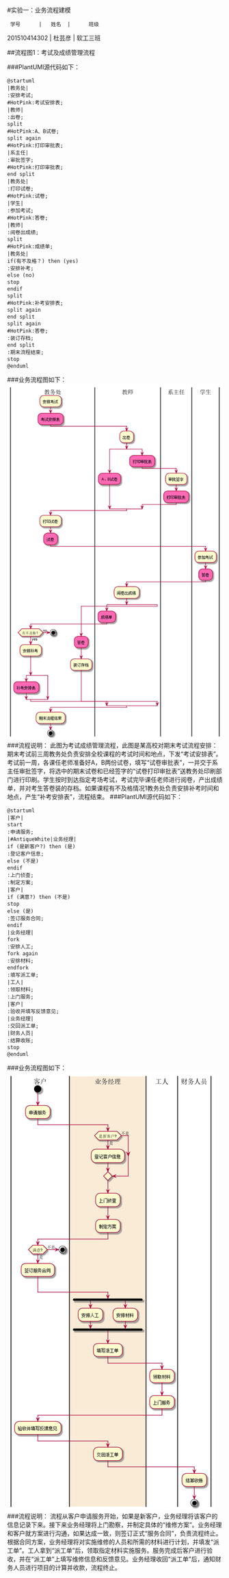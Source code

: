 ﻿#实验一：业务流程建模

     学号      |   姓名  |      班级
201510414302  |   杜芸彦    |      软工三班

##流程图1：考试及成绩管理流程

###PlantUMl源代码如下：
```
@startuml
|教务处|
:安排考试;
#HotPink:考试安排表;
|教师|
:出卷;
split
#HotPink:A、B试卷;
split again
#HotPink:打印审批表;
|系主任|
:审批签字;
#HotPink:打印审批表;
end split
|教务处|
:打印试卷;
#HotPink:试卷;
|学生|
:参加考试;
#HotPink:答卷;
|教师|
:阅卷出成绩;
split
#HotPink:成绩单;
|教务处|
if(有不及格？) then (yes)
:安排补考;
else (no)
stop
endif
split
#HotPink:补考安排表;
split again
end split
split again
#HotPink:答卷;
:装订存档;
end split
:期末流程结束;
stop
@enduml
```
###业务流程图如下：
![](./11.png)
###流程说明：
此图为考试成绩管理流程，此图是某高校对期末考试流程安排：期末考试前三周教务处负责安排全校课程的考试时间和地点，下发“考试安排表”。考试前一周，各课任老师准备好A，B两份试卷，填写“试卷审批表”，一并交于系主任审批签字，将选中的期末试卷和已经签字的“试卷打印审批表”送教务处印刷部门进行印刷。学生按时到达指定考场考试，考试完毕课任老师进行阅卷，产出成绩单，并对考生答卷装的存档。如果课程有不及格情况1教务处负责安排补考时间和地点，产生“补考安排表”，流程结束。
###PlantUMl源代码如下：
```
@startuml
|客户|
start
:申请服务;
|#AntiqueWhite|业务经理|
if (是新客户?) then (是)
:登记客户信息;
else (不是)
endif
:上门侦查;
:制定方案;
|客户|
if (满意?) then (不是)
stop
else (是)
:签订服务合同;
endif
|业务经理|
fork
:安排人工;
fork again
:安排材料;
endfork
:填写派工单;
|工人|
:领取材料;
:上门服务;
|客户|
:验收并填写反馈意见;
|业务经理|
:交回派工单;
|财务人员|
:结算收账;
stop
@enduml
```
###业务流程图如下：
![](./12.png)
###流程说明：
流程从客户申请服务开始，如果是新客户，业务经理将该客户的信息记录下来。接下来业务经理将上门勘察，并制定具体的“维修方案”。业务经理和客户就方案进行沟通，如果达成一致，则签订正式“服务合同”，负责流程终止。根据合同方案，业务经理将对实施维修的人员和所需的材料进行计划，并填发“派工单”。工人拿到“派工单”后，领取指定材料实施服务。服务完成后客户进行验收，并在“派工单”上填写维修信息和反馈意见。业务经理收回“派工单”后，通知财务人员进行项目的计算并收款，流程终止。
